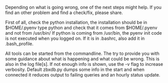 Depending on what is going wrong, one of the next steps might help.
If you find an other problem and find a check/fix, please share.

First of all, check the python installation, the installation should be in $HOME/.pyenv
type python and check that it comes from $HOME/.pyenv and not from /usr/bin/
If python is coming from /usr/bin, the pyenv init code is not executed when you logged on. If it is in
.bashrc, also add it in .bash_profile.

All tools can be started from the commandline. The try to provide you with some
guidance about what is happening and what could be wrong. This is also in the
log file[s]. If not enough info is shown, use the -v flag to increase
verbosity. Default zbxdb.py dumps some info in the start and when connected it
reduces output to failing queries and an hourly status update.
